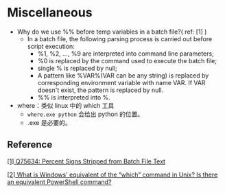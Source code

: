 # Miscellaneous

* Why do we use %% before temp variables in a batch file?\( ref: \[1\] \)
  * In a batch file, the following parsing process is carried out before script execution:
    * %1, %2, ..., %9 are interpreted into command line parameters;
    * %0 is replaced by the command used to execute the batch file;
    * single % is replaced by null;
    * A pattern like %VAR%\(VAR can be any string\) is replaced by corresponding environment variable with name VAR. If VAR doesn't exist, the pattern is replaced by null.
    * %% is interpreted into %.
* where：类似 linux 中的 which 工具
  * `where.exe python` 会给出 python 的位置。
  * .exe 是必要的。

## Reference

[\[1\] Q75634: Percent Signs Stripped from Batch File Text](https://jeffpar.github.io/kbarchive/kb/075/Q75634/)

[\[2\] What is Windows' equivalent of the “which” command in Unix? Is there an equivalent PowerShell command?](https://superuser.com/questions/207707/what-is-windows-equivalent-of-the-which-command-in-unix-is-there-an-equivale)

